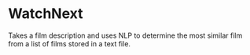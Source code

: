 # WatchNext

Takes a film description and uses NLP to determine the most similar film from a list of films stored in a text file.
